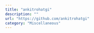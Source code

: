 ```yaml
---
title: "ankitrohatgi"
description: ""
url: "https://github.com/ankitrohatgi"
category: "Miscellaneous"
---
```

